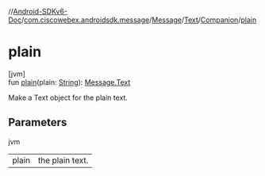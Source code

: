 //[Android-SDKv6-Doc](../../../../../index.md)/[com.ciscowebex.androidsdk.message](../../../index.md)/[Message](../../index.md)/[Text](../index.md)/[Companion](index.md)/[plain](plain.md)

# plain

[jvm]\
fun [plain](plain.md)(plain: [String](https://kotlinlang.org/api/latest/jvm/stdlib/kotlin/-string/index.html)): [Message.Text](../index.md)

Make a Text object for the plain text.

## Parameters

jvm

| | |
|---|---|
| plain | the plain text. |
